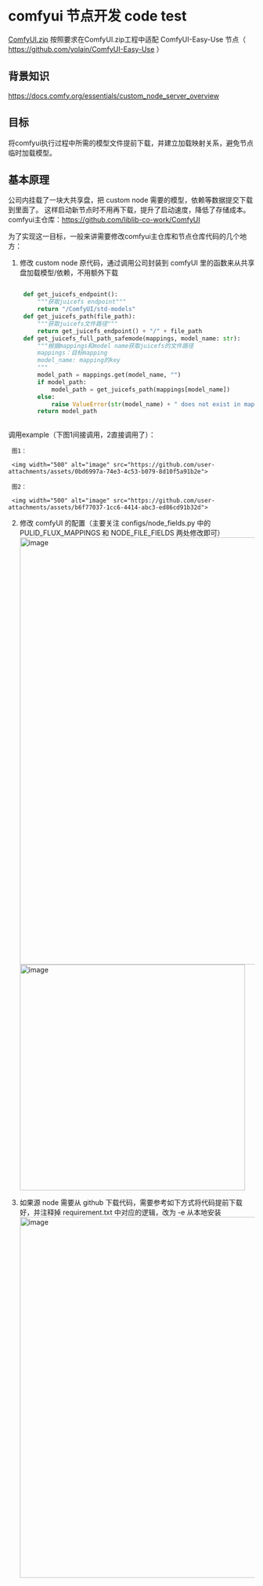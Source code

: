 # comfyui 节点开发 code test
[ComfyUI.zip](https://github.com/user-attachments/files/18035909/ComfyUI.zip)
按照要求在ComfyUI.zip工程中适配 ComfyUI-Easy-Use 节点（ https://github.com/yolain/ComfyUI-Easy-Use ）

## 背景知识

https://docs.comfy.org/essentials/custom_node_server_overview


## 目标

将comfyui执行过程中所需的模型文件提前下载，并建立加载映射关系，避免节点临时加载模型。

## 基本原理
公司内挂载了一块大共享盘，把 custom node 需要的模型，依赖等数据提交下载到里面了。
这样启动新节点时不用再下载，提升了启动速度，降低了存储成本。
comfyui主仓库：https://github.com/liblib-co-work/ComfyUI

为了实现这一目标，一般来讲需要修改comfyui主仓库和节点仓库代码的几个地方：
1. 修改 custom node 原代码，通过调用公司封装到 comfyUI 里的函数来从共享盘加载模型/依赖，不用额外下载
   ```python
   
    def get_juicefs_endpoint():
        """获取juicefs endpoint"""
        return "/ComfyUI/std-models"
    def get_juicefs_path(file_path):
        """获取juicefs文件路径"""
        return get_juicefs_endpoint() + "/" + file_path
    def get_juicefs_full_path_safemode(mappings, model_name: str):
        """根据mappings和model name获取juicefs的文件路径
        mappings：目标mapping
        model_name: mapping的key
        """
        model_path = mappings.get(model_name, "")
        if model_path:
            model_path = get_juicefs_path(mappings[model_name])
        else:
            raise ValueError(str(model_name) + " does not exist in mapping")
        return model_path
 
   ```
调用example（下图1间接调用，2直接调用了）：

     图1：
     
     <img width="500" alt="image" src="https://github.com/user-attachments/assets/0bd6997a-74e3-4c53-b079-8d10f5a91b2e">
     
     图2：
     
     <img width="500" alt="image" src="https://github.com/user-attachments/assets/b6f77037-1cc6-4414-abc3-ed86cd91b32d">


2. 修改 comfyUI 的配置（主要关注 configs/node_fields.py 中的 PULID_FLUX_MAPPINGS 和 NODE_FILE_FIELDS 两处修改即可）
      <img width="870" alt="image" src="https://github.com/user-attachments/assets/71ee6ced-0f64-47fd-8a9b-04b4e9d86044">
      <img width="460" alt="image" src="https://github.com/user-attachments/assets/ab03c303-a841-4932-9c92-886d0b287b68">

3. 如果源 node 需要从 github 下载代码，需要参考如下方式将代码提前下载好，并注释掉 requirement.txt 中对应的逻辑，改为 -e 从本地安装
      <img width="735" alt="image" src="https://github.com/user-attachments/assets/0837bc5e-1918-4703-bb7a-fe5870349b69">


